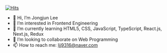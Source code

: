[![Hits](https://hits.seeyoufarm.com/api/count/incr/badge.svg?url=https%3A%2F%2Fgithub.com%2Fgjbae1212%2Fhit-counter)](https://hits.seeyoufarm.com)                    

- 👋 Hi, I’m Jongjun Lee
- 👀 I’m interested in Frontend Engineering
- 🌱 I’m currently learning HTML5, CSS, JavaScript, TypeScript, React.js, Next.js, Redux
- 💞️ I’m looking to collaborate on Web Programming
- 📫 How to reach me: ljj9316@naver.com
